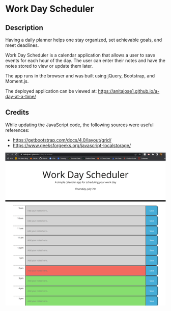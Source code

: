 # Work Day Scheduler

## Description

Having a daily planner helps one stay organized, set achievable goals, and meet deadlines.

Work Day Scheduler is a calendar application that allows a user to save events for each hour of the day. The user can enter their notes and have the notes stored to view or update them later.

The app runs in the browser and was built using jQuery, Bootstrap, and Moment.js.

The deployed application can be viewed at: https://anitajose1.github.io/a-day-at-a-time/

## Credits

While updating the JavaScript code, the following sources were useful references:

- https://getbootstrap.com/docs/4.0/layout/grid/
- https://www.geeksforgeeks.org/javascript-localstorage/

![screenshot of deployed application](./assets/images/screenshot.png)
